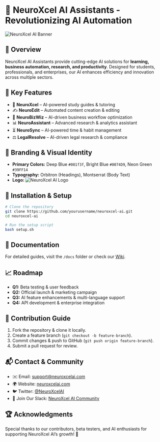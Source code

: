 # 🚀 NeuroXcel AI Assistants - Revolutionizing AI Automation

![NeuroXcel AI Banner](branding/banner.png)

## 🌟 Overview
NeuroXcel AI Assistants provide cutting-edge AI solutions for **learning, business automation, research, and productivity**. Designed for students, professionals, and enterprises, our AI enhances efficiency and innovation across multiple sectors.

## 🔹 Key Features
- 🧠 **NeuroXcel** – AI-powered study guides & tutoring
- ✍️ **NeuroEdit** – Automated content creation & editing
- 🚀 **NeuroBizWiz** – AI-driven business workflow optimization
- 📊 **NeuroAssistant** – Advanced research & analytics assistant
- ⏳ **NeuroSync** – AI-powered time & habit management
- ⚖️ **LegalResolve** – AI-driven legal research & compliance

## 🎨 Branding & Visual Identity
- **Primary Colors:** Deep Blue `#001f3f`, Bright Blue `#0074D9`, Neon Green `#39FF14`
- **Typography:** Orbitron (Headings), Montserrat (Body Text)
- **Logo:** ![NeuroXcel AI Logo](branding/logo.png)

## 📌 Installation & Setup
```bash
# Clone the repository
git clone https://github.com/yourusername/neuroxcel-ai.git
cd neuroxcel-ai

# Run the setup script
bash setup.sh
```

## 📖 Documentation
For detailed guides, visit the `/docs` folder or check our [Wiki](https://github.com/yourusername/neuroxcel-ai/wiki).

## 📈 Roadmap
- **Q1:** Beta testing & user feedback
- **Q2:** Official launch & marketing campaign
- **Q3:** AI feature enhancements & multi-language support
- **Q4:** API development & enterprise integration

## 🤝 Contribution Guide
1. Fork the repository & clone it locally.
2. Create a feature branch (`git checkout -b feature-branch`).
3. Commit changes & push to GitHub (`git push origin feature-branch`).
4. Submit a pull request for review.

## 📬 Contact & Community
- ✉️ Email: support@neuroxcelai.com
- 🌍 Website: [neuroxcelai.com](https://neuroxcelai.com)
- 🐦 Twitter: [@NeuroXcelAI](https://twitter.com/NeuroXcelAI)
- 📢 Join Our Slack: [NeuroXcel AI Community](https://neuroxcelai.com/slack)

## 🏆 Acknowledgments
Special thanks to our contributors, beta testers, and AI enthusiasts for supporting NeuroXcel AI’s growth! 🚀
